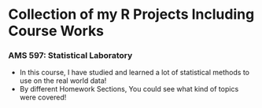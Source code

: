 # Collection of my R Projects Including Course Works

### AMS 597: Statistical Laboratory
- In this course, I have studied and learned a lot of statistical methods to use on the real world data!
- By different Homework Sections, You could see what kind of topics were covered!
